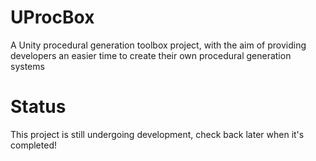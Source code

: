 # UProcBox
 A Unity procedural generation toolbox project, with the aim of providing developers an easier time to create their own procedural generation systems

# Status
This project is still undergoing development, check back later when it's completed!